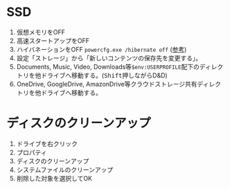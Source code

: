 # SSD
1. 仮想メモリをOFF
1. 高速スタートアップをOFF
1. ハイバネーションをOFF `powercfg.exe /hibernate off` ([参考](http://freesoft.tvbok.com/tips/pc_windows/del_hiberfil_sys.html))
1. 設定「ストレージ」から「新しいコンテンツの保存先を変更する」。
1. Documents, Music, Video, Downloads等`$env:USERPROFILE`配下のディレクトリを他ドライブへ移動する。(<kbd>Shift</kbd>押しながらD&D)
1. OneDrive, GoogleDrive, AmazonDrive等クラウドストレージ共有ディレクトリを他ドライブへ移動する。

# ディスクのクリーンアップ
1. ドライブを右クリック
1. プロパティ
1. ディスクのクリーンアップ
1. システムファイルのクリーンアップ
1. 削除した対象を選択してOK
